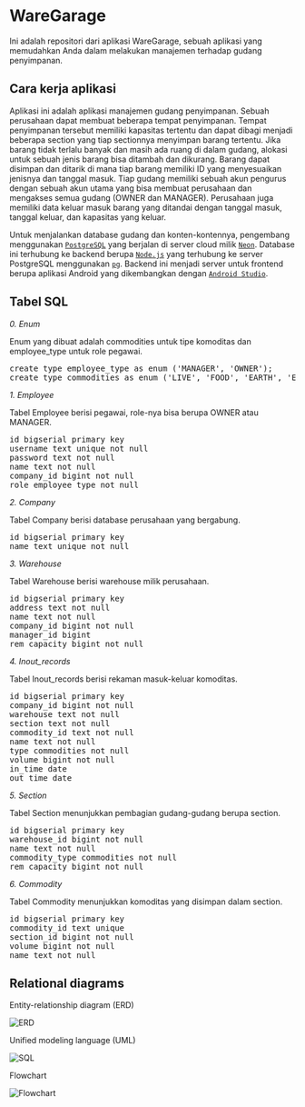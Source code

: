 # WareGarage
Ini adalah repositori dari aplikasi WareGarage, sebuah aplikasi yang memudahkan Anda dalam melakukan manajemen terhadap gudang penyimpanan.


## Cara kerja aplikasi
Aplikasi ini adalah aplikasi manajemen gudang penyimpanan. Sebuah perusahaan dapat membuat beberapa tempat penyimpanan. Tempat penyimpanan tersebut memiliki kapasitas tertentu dan dapat dibagi menjadi beberapa section yang tiap sectionnya menyimpan barang tertentu. Jika barang tidak terlalu banyak dan masih ada ruang di dalam gudang, alokasi untuk sebuah jenis barang bisa ditambah dan dikurang. Barang dapat disimpan dan ditarik di mana tiap barang memiliki ID yang menyesuaikan jenisnya dan tanggal masuk. Tiap gudang memiliki sebuah akun pengurus dengan sebuah akun utama yang bisa membuat perusahaan dan mengakses semua gudang (OWNER dan MANAGER). Perusahaan juga memiliki data keluar masuk barang yang ditandai dengan tanggal masuk, tanggal keluar, dan kapasitas yang keluar.

Untuk menjalankan database gudang dan konten-kontennya, pengembang menggunakan [`PostgreSQL`](https://www.postgresql.org/) yang berjalan di server cloud milik [`Neon`](https://console.neon.tech/). Database ini terhubung ke backend berupa [`Node.js`](https://nodejs.org/en/) yang terhubung ke server PostgreSQL menggunakan [`pg`](https://www.npmjs.com/package/pg). Backend ini menjadi server untuk frontend berupa aplikasi Android yang dikembangkan dengan [`Android Studio`](https://developer.android.com/studio).

## Tabel SQL

*0. Enum*

Enum yang dibuat adalah commodities untuk tipe komoditas dan employee_type untuk role pegawai.

<pre>
create type employee_type as enum ('MANAGER', 'OWNER');
create type commodities as enum ('LIVE', 'FOOD', 'EARTH', 'ELECTRONIC', 'PHARMA', 'FURNITURE', 'TRANSPORT');
</pre>

*1. Employee*

Tabel Employee berisi pegawai, role-nya bisa berupa OWNER atau MANAGER.
<pre>
id bigserial primary key
username text unique not null
password text not null
name text not null
company_id bigint not null
role employee_type not null
</pre>

*2. Company*

Tabel Company berisi database perusahaan yang bergabung.
<pre>
id bigserial primary key
name text unique not null
</pre>

*3. Warehouse*

Tabel Warehouse berisi warehouse milik perusahaan.
<pre>
id bigserial primary key
address text not null
name text not null
company_id bigint not null
manager_id bigint
rem_capacity bigint not null
</pre>

*4. Inout_records*

Tabel Inout_records berisi rekaman masuk-keluar komoditas.
<pre>
id bigserial primary key
company_id bigint not null
warehouse text not null
section text not null
commodity_id text not null
name text not null
type commodities not null
volume bigint not null
in_time date
out_time date
</pre>

*5. Section*

Tabel Section menunjukkan pembagian gudang-gudang berupa section.
<pre>
id bigserial primary key
warehouse_id bigint not null
name text not null
commodity_type commodities not null
rem_capacity bigint not null
</pre>

*6. Commodity*

Tabel Commodity menunjukkan komoditas yang disimpan dalam section.
<pre>
id bigserial primary key
commodity_id text unique
section_id bigint not null
volume bigint not null
name text not null
</pre>

## Relational diagrams

Entity-relationship diagram (ERD)

![ERD](https://github.com/riztomo/WareGarage/assets/91055987/f4c6be14-1abd-45f4-b08f-a11a784bdadf)

Unified modeling language (UML)

![SQL](https://github.com/riztomo/WareGarage/assets/91055987/6e48e010-139b-4845-888e-498c72926c97)

Flowchart

![Flowchart](https://github.com/riztomo/WareGarage/assets/91055987/b7045d3e-971b-493d-adaf-668650578fcb)
